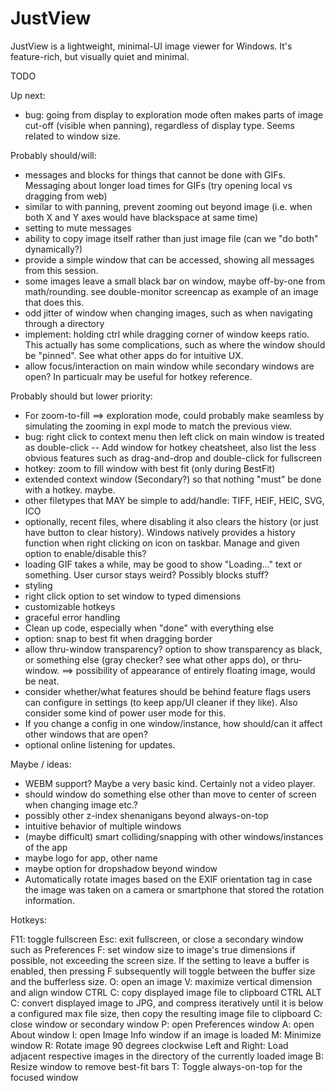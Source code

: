 # JustView
JustView is a lightweight, minimal-UI image viewer for Windows. It's feature-rich, but visually quiet and minimal.

TODO

Up next:
- bug: going from display to exploration mode often makes parts of image cut-off (visible when panning), regardless of display type. Seems related to window size.

Probably should/will:
- messages and blocks for things that cannot be done with GIFs. Messaging about longer load times for GIFs (try opening local vs dragging from web)
- similar to with panning, prevent zooming out beyond image (i.e. when both X and Y axes would have blackspace at same time)
- setting to mute messages
- ability to copy image itself rather than just image file (can we "do both" dynamically?)
- provide a simple window that can be accessed, showing all messages from this session.
- some images leave a small black bar on window, maybe off-by-one from math/rounding. see double-monitor screencap as example of an image that does this.
- odd jitter of window when changing images, such as when navigating through a directory
- implement: holding ctrl while dragging corner of window keeps ratio. This actually has some complications, such as where the window should be "pinned". See what other apps do for intuitive UX.
- allow focus/interaction on main window while secondary windows are open? In particualr may be useful for hotkey reference.

Probably should but lower priority:
- For zoom-to-fill ==> exploration mode, could probably make seamless by simulating the zooming in expl mode to match the previous view.
- bug: right click to context menu then left click on main window is treated as double-click
-- Add window for hotkey cheatsheet, also list the less obvious features such as drag-and-drop and double-click for fullscreen
- hotkey: zoom to fill window with best fit (only during BestFit)
- extended context window (Secondary?) so that nothing "must" be done with a hotkey. maybe.
- other filetypes that MAY be simple to add/handle: TIFF, HEIF, HEIC, SVG, ICO
- optionally, recent files, where disabling it also clears the history (or just have button to clear history). Windows natively provides a history function when right clicking on icon on taskbar. Manage and given option to enable/disable this?
- loading GIF takes a while, may be good to show "Loading..." text or something. User cursor stays weird? Possibly blocks stuff?
- styling
- right click option to set window to typed dimensions
- customizable hotkeys
- graceful error handling
- Clean up code, especially when "done" with everything else
- option: snap to best fit when dragging border
- allow thru-window transparency? option to show transparency as black, or something else (gray checker? see what other apps do), or thru-window. ==> possibility of appearance of entirely floating image, would be neat.
- consider whether/what features should be behind feature flags users can configure in settings (to keep app/UI cleaner if they like). Also consider some kind of power user mode for this.
- If you change a config in one window/instance, how should/can it affect other windows that are open?
- optional online listening for updates.


Maybe / ideas:
- WEBM support? Maybe a very basic kind. Certainly not a video player.
- should window do something else other than move to center of screen when changing image etc.?
- possibly other z-index shenanigans beyond always-on-top
- intuitive behavior of multiple windows
- (maybe difficult) smart colliding/snapping with other windows/instances of the app
- maybe logo for app, other name
- maybe option for dropshadow beyond window
- Automatically rotate images based on the EXIF orientation tag in case the image was taken on a camera or smartphone that stored the rotation information.



Hotkeys:

F11: toggle fullscreen
Esc: exit fullscreen, or close a secondary window such as Preferences
F: set window size to image's true dimensions if possible, not exceeding the screen size. If the setting to leave a buffer is enabled, then pressing F subsequently will toggle between the buffer size and the bufferless size.
O: open an image
V: maximize vertical dimension and align window
CTRL C: copy displayed image file to clipboard
CTRL ALT C: convert displayed image to JPG, and compress iteratively until it is below a configured max file size, then copy the resulting image file to clipboard
C: close window or secondary window
P: open Preferences window
A: open About window
I: open Image Info window if an image is loaded
M: Minimize window
R: Rotate image 90 degrees clockwise
Left and Right: Load adjacent respective images in the directory of the currently loaded image
B: Resize window to remove best-fit bars
T: Toggle always-on-top for the focused window